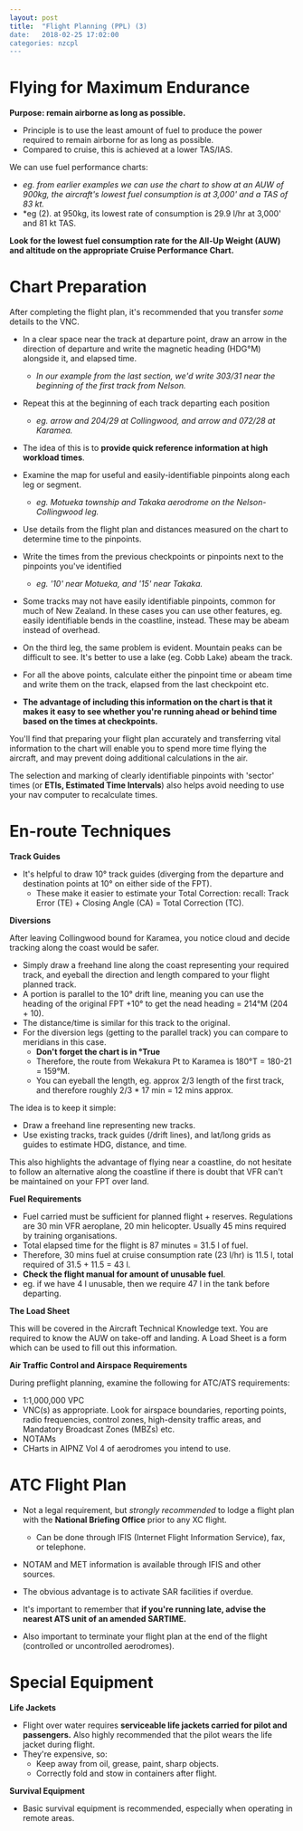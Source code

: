 ```yaml
---
layout: post
title:  "Flight Planning (PPL) (3)
date:   2018-02-25 17:02:00
categories: nzcpl
---
```


# Flying for Maximum Endurance

**Purpose: remain airborne as long as possible.**

 * Principle is to use the least amount of fuel to produce the power required to remain airborne for as
   long as possible.
 * Compared to cruise, this is achieved at a lower TAS/IAS.

We can use fuel performance charts:

 * *eg. from earlier examples we can use the chart to show at an AUW of 900kg, the aircraft's lowest
   fuel consumption is at 3,000' and a TAS of 83 kt.*
 * *eg (2). at 950kg, its lowest rate of consumption is 29.9 l/hr at 3,000' and 81 kt TAS.

**Look for the lowest fuel consumption rate for the All-Up Weight (AUW) and altitude on the appropriate
Cruise Performance Chart.**

# Chart Preparation

After completing the flight plan, it's recommended that you transfer *some* details to the VNC.

 * In a clear space near the track at departure point, draw an arrow in the direction of departure and
   write the magnetic heading (HDG&deg;M) alongside it, and elapsed time.
    * *In our example from the last section, we'd write 303/31 near the beginning of the first track from
      Nelson.*
 * Repeat this at the beginning of each track departing each position
   * *eg. arrow and 204/29 at Collingwood, and arrow and 072/28 at Karamea.*
 * The idea of this is to **provide quick reference information at high workload times**.

 * Examine the map for useful and easily-identifiable pinpoints along each leg or segment.
    * *eg. Motueka township and Takaka aerodrome on the Nelson-Collingwood leg.*
 * Use details from the flight plan and distances measured on the chart to determine time to the pinpoints.
 * Write the times from the previous checkpoints or pinpoints next to the pinpoints you've identified
    * *eg. '10' near Motueka, and '15' near Takaka.*
 * Some tracks may not have easily identifiable pinpoints, common for much of New Zealand. In these cases
   you can use other features, eg. easily identifiable bends in the coastline, instead. These may be
   abeam instead of overhead.
 * On the third leg, the same problem is evident. Mountain peaks can be difficult to see. It's better
   to use a lake (eg. Cobb Lake) abeam the track.
 * For all the above points, calculate either the pinpoint time or abeam time and write them on the track,
   elapsed from the last checkpoint etc.
 * **The advantage of including this information on the chart is that it makes it easy to see whether you're
   running ahead or behind time based on the times at checkpoints.**

You'll find that preparing your flight plan accurately and transferring vital information to the chart will
enable you to spend more time flying the aircraft, and may prevent doing additional calculations in the air.

The selection and marking of clearly identifiable pinpoints with 'sector' times (or **ETIs, Estimated
Time Intervals**) also helps avoid needing to use your nav computer to recalculate times.

# En-route Techniques

**Track Guides**

 * It's helpful to draw 10&deg; track guides (diverging from the departure and destination points at 10&deg;
   on either side of the FPT).
    * These make it easier to estimate your Total Correction: recall: Track Error (TE) + Closing Angle (CA)
      = Total Correction (TC).

**Diversions**

After leaving Collingwood bound for Karamea, you notice cloud and decide tracking along the coast would
be safer.

 * Simply draw a freehand line along the coast representing your required track, and eyeball the direction
   and length compared to your flight planned track.
 * A portion is parallel to the 10&deg; drift line, meaning you can use the heading of the original FPT
   +10&deg; to get the nead heading = 214&deg;M (204 + 10).
 * The distance/time is similar for this track to the original.
 * For the diversion legs (getting to the parallel track) you can compare to meridians in this case.
    * **Don't forget the chart is in &deg;True**
    * Therefore, the route from Wekakura Pt to Karamea is 180&deg;T = 180-21 = 159&deg;M.
    * You can eyeball the length, eg. approx 2/3 length of the first track, and therefore roughly
      2/3 * 17 min = 12 mins approx.

The idea is to keep it simple:

 * Draw a freehand line representing new tracks.
 * Use existing tracks, track guides (/drift lines), and lat/long grids as guides to estimate HDG,
   distance, and time.

This also highlights the advantage of flying near a coastline, do not hesitate to follow an alternative
along the coastline if there is doubt that VFR can't be maintained on your FPT over land.

**Fuel Requirements**

 * Fuel carried must be sufficient for planned flight + reserves. Regulations are 30 min VFR aeroplane,
   20 min helicopter. Usually 45 mins required by training organisations.
 * Total elapsed time for the flight is 87 minutes = 31.5 l of fuel.
 * Therefore, 30 mins fuel at cruise consumption rate (23 l/hr) is 11.5 l, total required of 31.5 + 11.5
   = 43 l.
 * **Check the flight manual for amount of unusable fuel**.
 * eg. if we have 4 l unusable, then we require 47 l in the tank before departing.

**The Load Sheet**

This will be covered in the Aircraft Technical Knowledge text. You are required to know the AUW on
take-off and landing. A Load Sheet is a form which can be used to fill out this information.

**Air Traffic Control and Airspace Requirements**

During preflight planning, examine the following for ATC/ATS requirements:

 * 1:1,000,000 VPC
 * VNC(s) as appropriate. Look for airspace boundaries, reporting points, radio frequencies, control
   zones, high-density traffic areas, and Mandatory Broadcast Zones (MBZs) etc.
 * NOTAMs
 * CHarts in AIPNZ Vol 4 of aerodromes you intend to use.

# ATC Flight Plan

 * Not a legal requirement, but *strongly recommended* to lodge a flight plan with the **National Briefing
   Office** prior to any XC flight.
    * Can be done through IFIS (Internet Flight Information Service), fax, or telephone.
 * NOTAM and MET information is available through IFIS and other sources.

 * The obvious advantage is to activate SAR facilities if overdue.
 * It's important to remember that **if you're running late, advise the nearest ATS unit of an amended
   SARTIME.**
 * Also important to terminate your flight plan at the end of the flight (controlled or uncontrolled
   aerodromes).

# Special Equipment

**Life Jackets**

 * Flight over water requires **serviceable life jackets carried for pilot and passengers.** Also highly
   recommended that the pilot wears the life jacket during flight.
 * They're expensive, so:
    * Keep away from oil, grease, paint, sharp objects.
    * Correctly fold and stow in containers after flight.

**Survival Equipment**

 * Basic survival equipment is recommended, especially when operating in remote areas.
